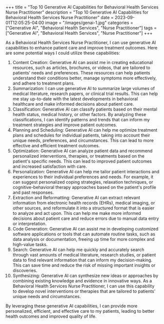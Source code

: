 +++
title = "Top 10 Generative AI Capabilities for Behavioral Health Services Nurse Practitioner"
description = "Top 10 Generative AI Capabilities for Behavioral Health Services Nurse Practitioner"
date = 2023-09-01T12:05:25-04:00
image = "/images/genai-1.jpg"
categories = ["Generative AI", "Behavioral Health Services", "Nurse Practitioner"]
tags = ["Generative AI", "Behavioral Health Services", "Nurse Practitioner"]
+++

As a Behavioral Health Services Nurse Practitioner, I can use generative AI capabilities to enhance patient care and improve treatment outcomes. Here are some potential ways I could utilize these capabilities:

1. Content Creation: Generative AI can assist me in creating educational resources, such as articles, brochures, or videos, that are tailored to patients' needs and preferences. These resources can help patients understand their conditions better, manage symptoms more effectively, and adhere to treatment plans.
2. Summarization: I can use generative AI to summarize large volumes of medical literature, research papers, or clinical trial results. This can help me stay up-to-date with the latest developments in behavioral healthcare and make informed decisions about patient care.
3. Classification: Generative AI can classify patients based on their mental health status, medical history, or other factors. By analyzing these classifications, I can identify patterns and trends that can inform my treatment strategies and improve patient outcomes.
4. Planning and Scheduling: Generative AI can help me optimize treatment plans and schedules for individual patients, taking into account their unique needs, preferences, and circumstances. This can lead to more effective and efficient treatment outcomes.
5. Optimization: Generative AI can analyze patient data and recommend personalized interventions, therapies, or treatments based on the patient's specific needs. This can lead to improved patient outcomes and increased satisfaction with care.
6. Personalization: Generative AI can help me tailor patient interactions and experiences to their individual preferences and needs. For example, it can suggest personalized coping strategies, relaxation techniques, or cognitive-behavioral therapy approaches based on the patient's profile and past responses.
7. Extraction and Reformatting: Generative AI can extract relevant information from electronic health records (EHRs), medical imaging, or other sources, and reformulate it into a structured format that is easier to analyze and act upon. This can help me make more informed decisions about patient care and reduce errors due to manual data entry or interpretation.
8. Code Generation: Generative AI can assist me in developing customized software applications or tools that can automate routine tasks, such as data analysis or documentation, freeing up time for more complex and high-value tasks.
9. Search: Generative AI can help me quickly and accurately search through vast amounts of medical literature, research studies, or patient data to find relevant information that can inform my decision-making. This can save time and reduce the risk of missing important insights or discoveries.
10. Synthesizing: Generative AI can synthesize new ideas or approaches by combining existing knowledge and evidence in innovative ways. As a Behavioral Health Services Nurse Practitioner, I can use this capability to develop novel interventions or therapies that are tailored to patients' unique needs and circumstances.

By leveraging these generative AI capabilities, I can provide more personalized, efficient, and effective care to my patients, leading to better health outcomes and improved quality of life.